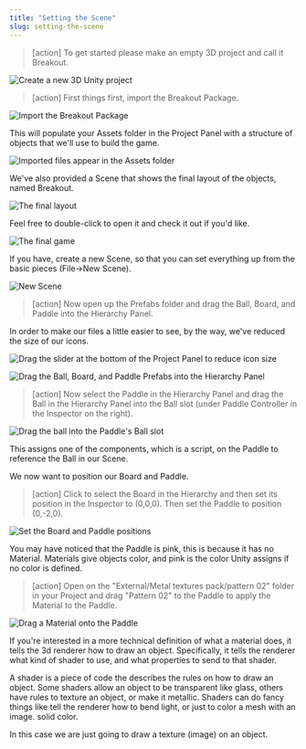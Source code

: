 ```yaml
---
title: "Setting the Scene"
slug: setting-the-scene
---
```


>[action]
>To get started please make an empty 3D project and call it Breakout.

![Create a new 3D Unity project](assets/set_up.png)

>[action]
>First things first, import the Breakout Package.

![Import the Breakout Package](assets/image09.png)

This will populate your Assets folder in the Project Panel with a structure of objects that we'll use to build the game.

![Imported files appear in the Assets folder](assets/new_assets.png)

We've also provided a Scene that shows the final layout of the objects, named Breakout.

![The final layout](assets/final.png)

Feel free to double-click to open it and check it out if you'd like.

![The final game](assets/final_layout.png)

If you have, create a new Scene, so that you can set everything up from the basic pieces (File->New Scene).

![New Scene](assets/new_scene.png)

>[action]
>Now open up the Prefabs folder and drag the Ball, Board, and Paddle into the Hierarchy Panel.

In order to make our files a little easier to see, by the way, we've reduced the size of our icons.

![Drag the slider at the bottom of the Project Panel to reduce icon size](assets/reduce_icon_size.gif)

![Drag the Ball, Board, and Paddle Prefabs into the Hierarchy Panel](assets/drag_ballboardpaddle.gif)

>[action]
>Now select the Paddle in the Hierarchy Panel and drag the Ball in the Hierarchy Panel into the Ball slot (under Paddle Controller in the Inspector on the right).

![Drag the ball into the Paddle's Ball slot](assets/drag_ball_into_slot.gif)

This assigns one of the components, which is a script, on the Paddle to reference the Ball in our Scene.

We now want to position our Board and Paddle.

>[action]
>Click to select the Board in the Hierarchy and then set its position in the Inspector to (0,0,0).  Then set the Paddle to position (0,-2,0).

![Set the Board and Paddle positions](assets/image03.jpg)

You may have noticed that the Paddle is pink, this is because it has no Material. Materials give objects color, and pink is the color Unity assigns if no color is defined.

>[action]
>Open on the "External/Metal textures pack/pattern 02" folder in your Project and drag "Pattern 02" to the Paddle to apply the Material to the Paddle.

![Drag a Material onto the Paddle](assets/drag_material.gif)

If you're interested in a more technical definition of what a material does, it tells the 3d renderer how to draw an object. Specifically, it tells the renderer what kind of shader to use, and what properties to send to that shader.

A shader is a piece of code the describes the rules on how to draw an object. Some shaders allow an object to be transparent like glass, others have rules to texture an object, or make it metallic. Shaders can do fancy things like tell the renderer how to bend light, or just to color a mesh with an image.
solid color.

In this case we are just going to draw a texture (image) on an object.

